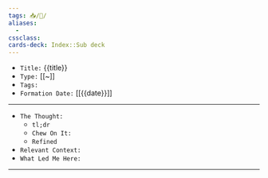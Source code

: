 ```yaml
---
tags: 📥️/💭️/
aliases: 
  - 
cssclass: 
cards-deck: Index::Sub deck
---
```


- `Title:` {{title}}
- `Type:` [[~]]
- `Tags:` 
- `Formation Date:` [[{{date}}]]

---

- `The Thought:`
	- `tl;dr`
	- `Chew On It:`
	- `Refined`
- `Relevant Context:`
- `What Led Me Here:`

---

